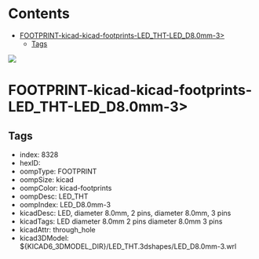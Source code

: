 



Contents
========

* [FOOTPRINT-kicad-kicad-footprints-LED_THT-LED_D8.0mm-3>](#footprint-kicad-kicad-footprints-led_tht-led_d80mm-3)
	* [Tags](#tags)
  
![][im]
# FOOTPRINT-kicad-kicad-footprints-LED_THT-LED_D8.0mm-3>

## Tags

- index: 8328
- hexID: 
- oompType: FOOTPRINT
- oompSize: kicad
- oompColor: kicad-footprints
- oompDesc: LED_THT
- oompIndex: LED_D8.0mm-3
- kicadDesc: LED, diameter 8.0mm, 2 pins, diameter 8.0mm, 3 pins
- kicadTags: LED diameter 8.0mm 2 pins diameter 8.0mm 3 pins
- kicadAttr: through_hole
- kicad3DModel: ${KICAD6_3DMODEL_DIR}/LED_THT.3dshapes/LED_D8.0mm-3.wrl



[im]: image.png
